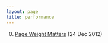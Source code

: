 ```yaml
---
layout: page
title: performance
---
```


0. [Page Weight Matters](/bookmark/2012/12/24/page-weight.html) (24 Dec 2012) 
